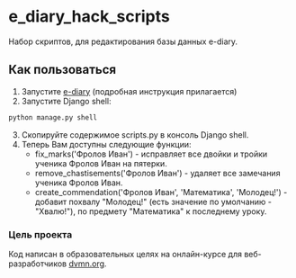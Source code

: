 # e_diary_hack_scripts
Набор скриптов, для редактирования базы данных e-diary.

## Как пользоваться
1. Запустите [e-diary](https://github.com/Nebulawalker/e-diary)
(подробная инструкция прилагается)
2. Запустите Django shell:
```bash
python manage.py shell
```
3. Скопируйте содержимое scripts.py в консоль Django shell.
4. Теперь Вам доступны следующие функции:
    - fix_marks('Фролов Иван') - исправляет все двойки и тройки ученика Фролов Иван на пятерки.
    - remove_chastisements('Фролов Иван') - удаляет все замечания ученика Фролов Иван.
    - create_commendation('Фролов Иван', 'Математика', 'Молодец!') - добавит похвалу "Молодец!" (есть значение по умолчанию - "Хвалю!"), по предмету "Математика" к последнему уроку.
    
### Цель проекта

Код написан в образовательных целях на онлайн-курсе для веб-разработчиков [dvmn.org](https://dvmn.org/).
